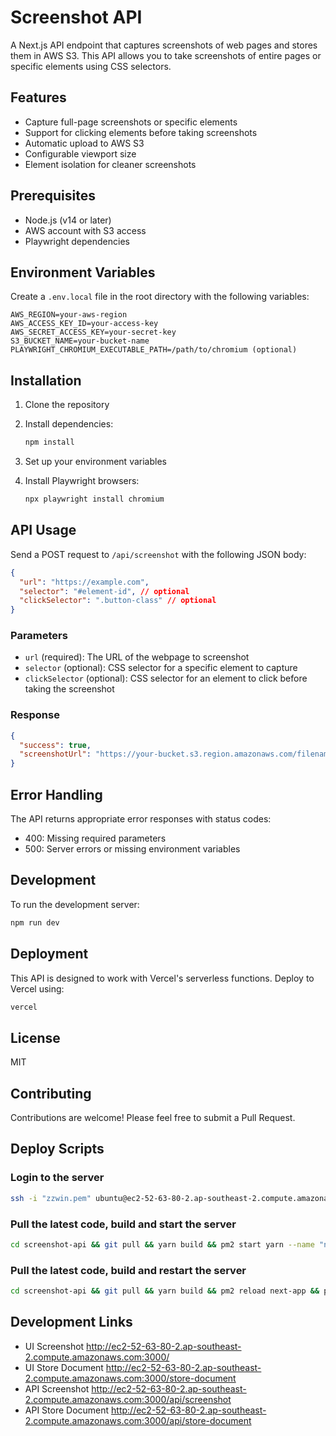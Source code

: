 # Screenshot API

A Next.js API endpoint that captures screenshots of web pages and stores them in AWS S3. This API allows you to take screenshots of entire pages or specific elements using CSS selectors.

## Features

- Capture full-page screenshots or specific elements
- Support for clicking elements before taking screenshots
- Automatic upload to AWS S3
- Configurable viewport size
- Element isolation for cleaner screenshots

## Prerequisites

- Node.js (v14 or later)
- AWS account with S3 access
- Playwright dependencies

## Environment Variables

Create a `.env.local` file in the root directory with the following variables:

```env
AWS_REGION=your-aws-region
AWS_ACCESS_KEY_ID=your-access-key
AWS_SECRET_ACCESS_KEY=your-secret-key
S3_BUCKET_NAME=your-bucket-name
PLAYWRIGHT_CHROMIUM_EXECUTABLE_PATH=/path/to/chromium (optional)
```

## Installation

1. Clone the repository
2. Install dependencies:

    ```bash
    npm install
    ```

3. Set up your environment variables
4. Install Playwright browsers:

    ```bash
    npx playwright install chromium
    ```

## API Usage

Send a POST request to `/api/screenshot` with the following JSON body:

```json
{
  "url": "https://example.com",
  "selector": "#element-id", // optional
  "clickSelector": ".button-class" // optional
}
```

### Parameters

- `url` (required): The URL of the webpage to screenshot
- `selector` (optional): CSS selector for a specific element to capture
- `clickSelector` (optional): CSS selector for an element to click before taking the screenshot

### Response

```json
{
  "success": true,
  "screenshotUrl": "https://your-bucket.s3.region.amazonaws.com/filename.png"
}
```

## Error Handling

The API returns appropriate error responses with status codes:

- 400: Missing required parameters
- 500: Server errors or missing environment variables

## Development

To run the development server:

```bash
npm run dev
```

## Deployment

This API is designed to work with Vercel's serverless functions. Deploy to Vercel using:

```bash
vercel
```

## License

MIT

## Contributing

Contributions are welcome! Please feel free to submit a Pull Request.

## Deploy Scripts

### Login to the server

  ```bash
  ssh -i "zzwin.pem" ubuntu@ec2-52-63-80-2.ap-southeast-2.compute.amazonaws.com
  ```

### Pull the latest code, build and start the server

  ```bash
  cd screenshot-api && git pull && yarn build && pm2 start yarn --name "next-app" -- start && pm2 logs next-app
  ```

### Pull the latest code, build and restart the server

  ```bash
  cd screenshot-api && git pull && yarn build && pm2 reload next-app && pm2 logs next-app
  ```

## Development Links

- UI Screenshot <http://ec2-52-63-80-2.ap-southeast-2.compute.amazonaws.com:3000/>
- UI Store Document <http://ec2-52-63-80-2.ap-southeast-2.compute.amazonaws.com:3000/store-document>
- API Screenshot <http://ec2-52-63-80-2.ap-southeast-2.compute.amazonaws.com:3000/api/screenshot>
- API Store Document <http://ec2-52-63-80-2.ap-southeast-2.compute.amazonaws.com:3000/api/store-document>
